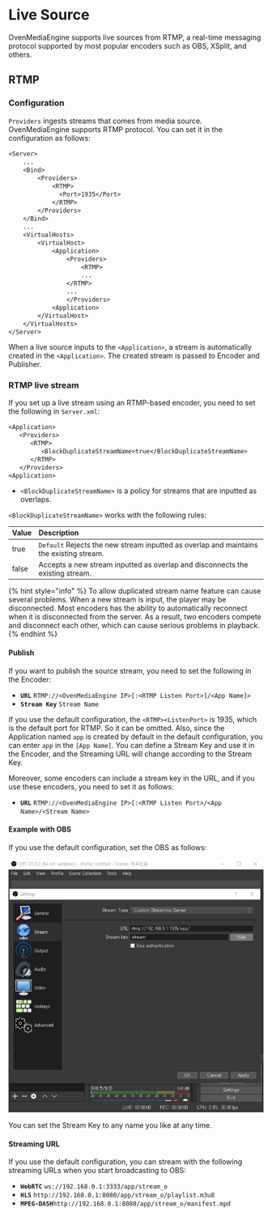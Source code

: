 # Live Source

OvenMediaEngine supports live sources from RTMP, a real-time messaging protocol supported by most popular encoders such as OBS, XSplit, and others.

## RTMP

### Configuration

`Providers` ingests streams that comes from media source. OvenMediaEngine supports RTMP protocol. You can set it in the configuration as follows:

```markup
<Server>
	...
	<Bind>
		<Providers>
			<RTMP>
			  <Port>1935</Port>
			</RTMP>
		</Providers>
	</Bind>
	...
	<VirtualHosts>
		<VirtualHost>
			<Application>
				<Providers>
					<RTMP>
			    	...
			    </RTMP>
			    ...
				</Providers>
			<Application>
		</VirtualHost>
	</VirtualHosts>
</Server>
```

When a live source inputs to the `<Application>`, a stream is automatically created in the `<Application>`. The created stream is passed to Encoder and Publisher.

### RTMP live stream

If you set up a live stream using an RTMP-based encoder, you need to set the following in `Server.xml`:

```markup
<Application>
   <Providers>
      <RTMP>
         <BlockDuplicateStreamName>true</BlockDuplicateStreamName>
      </RTMP>
   </Providers>
<Application>
```

* `<BlockDuplicateStreamName>` is a policy for streams that are inputted as overlaps.

`<BlockDuplicateStreamName>` works with the following rules:

| Value | Description |
| :--- | :--- |
| true | `Default` Rejects the new stream inputted as overlap and maintains the existing stream. |
| false | Accepts a new stream inputted as overlap and disconnects the existing stream. |

{% hint style="info" %}
To allow duplicated stream name feature can cause several problems. When a new stream is input, the player may be disconnected. Most encoders has the ability to automatically reconnect when it is disconnected from the server. As a result, two encoders compete and disconnect each other, which can cause serious problems in playback.
{% endhint %}

#### Publish

If you want to publish the source stream, you need to set the following in the Encoder:

* **`URL`**        `RTMP://<OvenMediaEngine IP>[:<RTMP Listen Port>]/<App Name]>` 
* **`Stream Key`** `Stream Name`                                                  

If you use the default configuration, the `<RTMP><ListenPort>` is 1935, which is the default port for RTMP. So it can be omitted. Also, since the Application named `app` is created by default in the default configuration, you can enter `app` in the `[App Name]`. You can define a Stream Key and use it in the Encoder, and the Streaming URL will change according to the Stream Key.

Moreover, some encoders can include a stream key in the URL, and if you use these encoders, you need to set it as follows:

* **`URL`** `RTMP://<OvenMediaEngine IP>[:<RTMP Listen Port>/<App Name>/<Stream Name>`

#### Example with OBS

If you use the default configuration, set the OBS as follows:

![](.gitbook/assets/image%20%282%29.png)

You can set the Stream Key to any name you like at any time.

#### Streaming URL

If you use the default configuration, you can stream with the following streaming URLs when you start broadcasting to OBS:

* **`WebRTC`**   `ws://192.168.0.1:3333/app/stream_o`
* **`HLS`**      `http://192.168.0.1:8080/app/stream_o/playlist.m3u8`
* **`MPEG-DASH`**`http://192.168.0.1:8080/app/stream_o/manifest.mpd`

